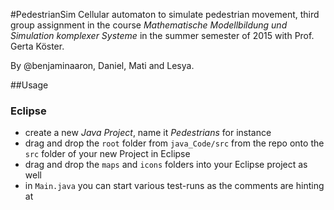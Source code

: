 #PedestrianSim
Cellular automaton to simulate pedestrian movement, third group assignment in the course *Mathematische Modellbildung und Simulation komplexer Systeme* in the summer semester of 2015 with Prof. Gerta Köster.

By @benjaminaaron, Daniel, Mati and Lesya.

##Usage

### Eclipse

- create a new *Java Project*, name it *Pedestrians* for instance
- drag and drop the `root` folder from `java_Code/src` from the repo onto the `src` folder of your new Project in Eclipse
- drag and drop the `maps` and `icons` folders into your Eclipse project as well
- in `Main.java` you can start various test-runs as the comments are hinting at
